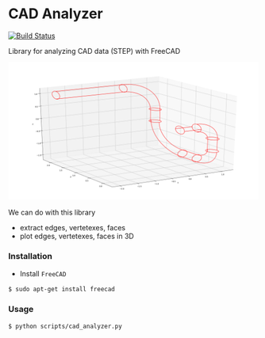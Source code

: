 CAD Analyzer
============

[![Build Status](https://travis-ci.org/takayuki5168/CADAnalyzer.svg?branch=master)](https://travis-ci.com/takayuki5168/CADAnalyzer/)

Library for analyzing CAD data (STEP) with FreeCAD

![sample1](figs/sample1.png)

We can do with this library
- extract edges, vertetexes, faces
- plot edges, vertetexes, faces in 3D


### Installation
- Install `FreeCAD`
```
$ sudo apt-get install freecad
```

### Usage
```
$ python scripts/cad_analyzer.py
```